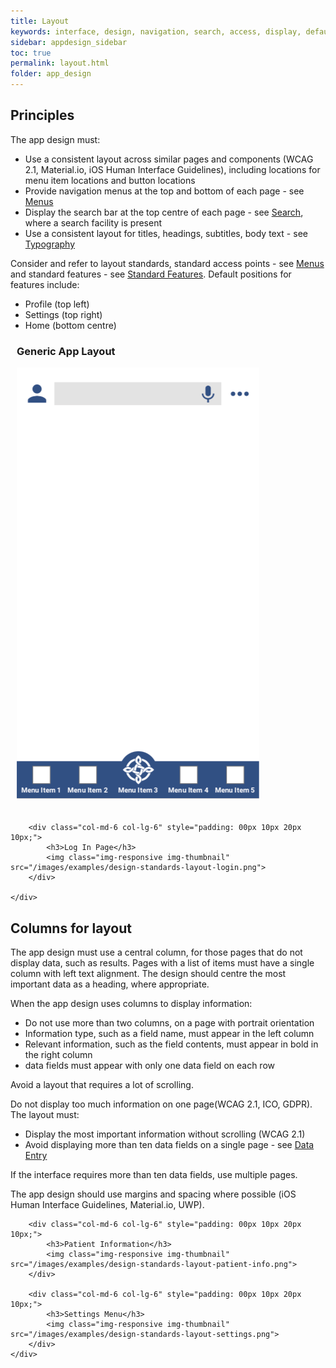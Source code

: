```yaml
---
title: Layout
keywords: interface, design, navigation, search, access, display, default,
sidebar: appdesign_sidebar
toc: true
permalink: layout.html
folder: app_design 
---
```


## Principles

The app design must:

* Use a consistent layout across similar pages and components (WCAG 2.1, Material.io, iOS Human Interface Guidelines), including locations for menu item locations and button locations
* Provide navigation menus at the top and bottom of each page - see [Menus](/menus.html)
* Display the search bar at the top centre of each page - see [Search](/search.html), where a search facility is present
* Use a consistent layout for titles, headings, subtitles, body text - see [Typography](/typography.html)  

Consider and refer to layout standards, standard access points - see [Menus](/menus.html) and standard features - see [Standard Features](/standard-features.html). Default positions for features include:  
* Profile (top left)
* Settings (top right) 
* Home (bottom centre)

<div class="col-sm-12">
	<div class="row">
		<div class="col-md-6 col-lg-6" style="padding: 00px 10px 20px 10px;">
			<h3>Generic App Layout</h3>
			<img class="img-responsive img-thumbnail" src="/images/examples/design-standards-generic-layout.png">
		</div>
				
		<div class="col-md-6 col-lg-6" style="padding: 00px 10px 20px 10px;">
			<h3>Log In Page</h3>
			<img class="img-responsive img-thumbnail" src="/images/examples/design-standards-layout-login.png">
		</div>
	
	</div>
</div>			

 
## Columns for layout

The app design must use a central column, for those pages that do not display data, such as results. Pages with a list of items must have a single column with left text alignment.  The design should centre the most important data as a heading, where appropriate. 

When the app design uses columns to display information:
* Do not use more than two columns, on a page with portrait orientation  
* Information type, such as a field name, must appear in the left column  
* Relevant information, such as the field contents, must appear in bold in the right column  
* data fields must appear with only one data field on each row

Avoid a layout that requires a lot of scrolling. 

Do not display too much information on one page(WCAG 2.1, ICO, GDPR). The layout must:
* Display the most important information without scrolling (WCAG 2.1)  
* Avoid displaying more than ten data fields on a single page - see [Data Entry](/data-entry.html) 

If the interface requires more than ten data fields, use multiple pages.

The app design should use margins and spacing where possible (iOS Human Interface Guidelines, Material.io, UWP).

<div class="col-sm-12">
		<div class="row">

		<div class="col-md-6 col-lg-6" style="padding: 00px 10px 20px 10px;">
			<h3>Patient Information</h3>
			<img class="img-responsive img-thumbnail" src="/images/examples/design-standards-layout-patient-info.png">
		</div>
				
		<div class="col-md-6 col-lg-6" style="padding: 00px 10px 20px 10px;">
			<h3>Settings Menu</h3>
			<img class="img-responsive img-thumbnail" src="/images/examples/design-standards-layout-settings.png">
		</div>
	</div>	
